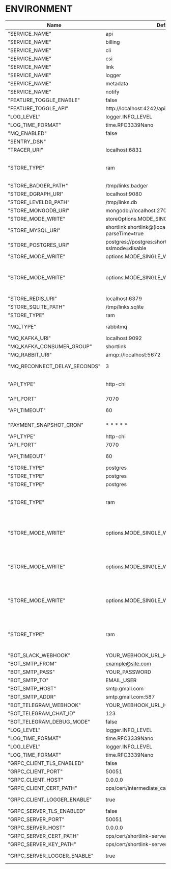 <!---
File generated by cli. DO NOT EDIT.
-->

# ENVIRONMENT

|Name | Default Value | Description |
|---|---|---|
| "SERVICE_NAME" | api |  |
| "SERVICE_NAME" | billing |  |
| "SERVICE_NAME" | cli |  |
| "SERVICE_NAME" | csi |  |
| "SERVICE_NAME" | link |  |
| "SERVICE_NAME" | logger |  |
| "SERVICE_NAME" | metadata |  |
| "SERVICE_NAME" | notify |  |
| "FEATURE_TOGGLE_ENABLE" | false |  |
| "FEATURE_TOGGLE_API" | http://localhost:4242/api/ |  |
| "LOG_LEVEL" | logger.INFO_LEVEL |  |
| "LOG_TIME_FORMAT" | time.RFC3339Nano |  |
| "MQ_ENABLED" | false | Enabled MQ |
| "SENTRY_DSN" |  | key for sentry |
| "TRACER_URI" | localhost:6831 | Tracing addr:host |
| "STORE_TYPE" | ram | Select: postgres, mongo, mysql, redis, dgraph, sqlite, leveldb, badger, ram |
| "STORE_BADGER_PATH" | /tmp/links.badger | Badger path to file |
| "STORE_DGRAPH_URI" | localhost:9080 | DGRAPH URI |
| "STORE_LEVELDB_PATH" | /tmp/links.db | LevelDB path to file |
| "STORE_MONGODB_URI" | mongodb://localhost:27017/shortlink | MongoDB URI |
| "STORE_MODE_WRITE" | storeOptions.MODE_SINGLE_WRITE | mode write to db |
| "STORE_MYSQL_URI" | shortlink:shortlink@(localhost:3306)/shortlink?parseTime=true | MySQL URI |
| "STORE_POSTGRES_URI" | postgres://postgres:shortlink@localhost:5432/shortlink?sslmode=disable | Postgres URI |
| "STORE_MODE_WRITE" | options.MODE_SINGLE_WRITE | mode write to db |
| "STORE_MODE_WRITE" | options.MODE_SINGLE_WRITE | mode write to db. Select: 0 (MODE_SINGLE_WRITE), 1 (MODE_BATCH_WRITE) |
| "STORE_REDIS_URI" | localhost:6379 | Redis URI |
| "STORE_SQLITE_PATH" | /tmp/links.sqlite | SQLite URI |
| "STORE_TYPE" | ram | Select: postgres |
| "MQ_TYPE" | rabbitmq | Select: kafka, rabbitmq, nats |
| "MQ_KAFKA_URI" | localhost:9092 | Kafka URI |
| "MQ_KAFKA_CONSUMER_GROUP" | shortlink | Kafka consumer group |
| "MQ_RABBIT_URI" | amqp://localhost:5672 | RabbitMQ URI |
| "MQ_RECONNECT_DELAY_SECONDS" | 3 | RabbitMQ reconnects after delay seconds |
| "API_TYPE" | http-chi | Select: http-chi, gRPC-web, graphql, cloudevents |
| "API_PORT" | 7070 | API port |
| "API_TIMEOUT" | 60 | Request Timeout (seconds) |
| "PAYMENT_SNAPSHOT_CRON" | * * * * * | check snapshot by timeout |
| "API_TYPE" | http-chi | Select: http-chi |
| "API_PORT" | 7070 | API port |
| "API_TIMEOUT" | 60 | Request Timeout (seconds) |
| "STORE_TYPE" | postgres | Select: postgres |
| "STORE_TYPE" | postgres | Select: postgres |
| "STORE_TYPE" | postgres | Select: postgres |
| "STORE_TYPE" | ram | Select: postgres, mongo, mysql, redis, dgraph, sqlite, leveldb, badger, ram |
| "STORE_MODE_WRITE" | options.MODE_SINGLE_WRITE | mode write to db. Select: 0 (MODE_SINGLE_WRITE), 1 (MODE_BATCH_WRITE) |
| "STORE_MODE_WRITE" | options.MODE_SINGLE_WRITE | mode write to db. Select: 0 (MODE_SINGLE_WRITE), 1 (MODE_BATCH_WRITE) |
| "STORE_MODE_WRITE" | options.MODE_SINGLE_WRITE | mode write to db. Select: 0 (MODE_SINGLE_WRITE), 1 (MODE_BATCH_WRITE) |
| "STORE_TYPE" | ram | Select: postgres, mongo, mysql, redis, dgraph, sqlite, leveldb, badger, ram, scylla, cassandra |
| "BOT_SLACK_WEBHOOK" | YOUR_WEBHOOK_URL_HERE | Your webhook URL |
| "BOT_SMTP_FROM" | example@site.com |  |
| "BOT_SMTP_PASS" | YOUR_PASSWORD |  |
| "BOT_SMTP_TO" | EMAIL_USER |  |
| "BOT_SMTP_HOST" | smtp.gmail.com |  |
| "BOT_SMTP_ADDR" | smtp.gmail.com:587 |  |
| "BOT_TELEGRAM_WEBHOOK" | YOUR_WEBHOOK_URL_HERE | Your webhook URL |
| "BOT_TELEGRAM_CHAT_ID" | 123 | Your chat ID |
| "BOT_TELEGRAM_DEBUG_MODE" | false | Debug mode |
| "LOG_LEVEL" | logger.INFO_LEVEL |  |
| "LOG_TIME_FORMAT" | time.RFC3339Nano |  |
| "LOG_LEVEL" | logger.INFO_LEVEL |  |
| "LOG_TIME_FORMAT" | time.RFC3339Nano |  |
| "GRPC_CLIENT_TLS_ENABLED" | false | gRPC tls |
| "GRPC_CLIENT_PORT" | 50051 | gRPC port |
| "GRPC_CLIENT_HOST" | 0.0.0.0 | gRPC host |
| "GRPC_CLIENT_CERT_PATH" | ops/cert/intermediate_ca.pem | gRPC client cert |
| "GRPC_CLIENT_LOGGER_ENABLE" | true | Enable logging for gRPC-client |
| "GRPC_SERVER_TLS_ENABLED" | false | gRPC tls |
| "GRPC_SERVER_PORT" | 50051 | gRPC port |
| "GRPC_SERVER_HOST" | 0.0.0.0 | gRPC host |
| "GRPC_SERVER_CERT_PATH" | ops/cert/shortlink-server.pem | gRPC server cert |
| "GRPC_SERVER_KEY_PATH" | ops/cert/shortlink-server-key.pem | gRPC server key |
| "GRPC_SERVER_LOGGER_ENABLE" | true | Enable logging for gRPC-client |
